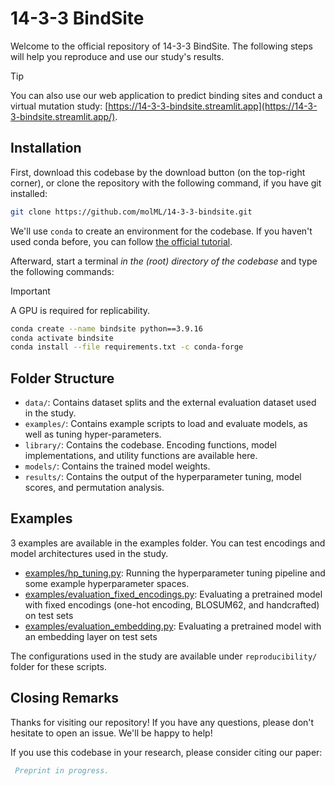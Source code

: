 # 14-3-3 BindSite

Welcome to the official repository of 14-3-3 BindSite. The following steps will help you reproduce and use our study's results. 

> [!TIP]
> You can also use our web application to predict binding sites and conduct a virtual mutation study: [https://14-3-3-bindsite.streamlit.app](https://14-3-3-bindsite.streamlit.app/).

## Installation 

First, download this codebase by the download button (on the top-right corner), or clone the repository with the following command, if you have git installed:

```bash
git clone https://github.com/molML/14-3-3-bindsite.git
```

We'll use `conda` to create an environment for the codebase. If you haven't used conda before, you can follow [the official tutorial](https://conda.io/projects/conda/en/latest/user-guide/getting-started.html).


Afterward, start a terminal *in the (root) directory of the codebase* and type the following commands:

> [!IMPORTANT]
> A GPU is required for replicability.

```bash
conda create --name bindsite python==3.9.16
conda activate bindsite 
conda install --file requirements.txt -c conda-forge  
```

## Folder Structure

- `data/`: Contains dataset splits and the external evaluation dataset used in the study.
- `examples/`: Contains example scripts to load and evaluate models, as well as tuning hyper-parameters.
- `library/`: Contains the codebase. Encoding functions, model implementations, and utility functions are available here.
- `models/`: Contains the trained model weights.
- `results/`: Contains the output of the hyperparameter tuning, model scores, and permutation analysis.

## Examples 
3 examples are available in the examples folder. You can test encodings and model architectures used in the study. 

- [examples/hp_tuning.py](examples/hp_tuning.py): Running the hyperparameter tuning pipeline and some example hyperparameter spaces. 
- [examples/evaluation_fixed_encodings.py](examples/evaluation_fixed_encodings.py): Evaluating a pretrained model with fixed encodings (one-hot encoding, BLOSUM62, and handcrafted) on test sets
- [examples/evaluation_embedding.py](examples/evaluation_embedding.py): Evaluating a pretrained model with an embedding layer on test sets

The configurations used in the study are available under `reproducibility/` folder for these scripts.


##  Closing Remarks 

Thanks for visiting our repository! If you have any questions, please don't hesitate to open an issue. We'll be happy to help!

If you use this codebase in your research, please consider citing our paper:

```bibtex
 Preprint in progress.
```

